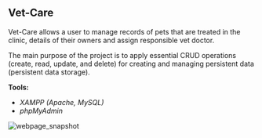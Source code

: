 ## Vet-Care

Vet-Care allows a user to manage records of pets that are treated in the clinic, details of their owners and assign responsible vet doctor. 

The main purpose of the project is to apply essential CRUD operations (create, read, update, and delete) for creating and managing persistent data (persistent data storage).

**Tools:**
- *XAMPP (Apache, MySQL)*
- *phpMyAdmin*

![webpage_snapshot](https://user-images.githubusercontent.com/79474744/173185571-459c4c09-58c9-40d7-adae-35fe0a3d9f0c.PNG)
